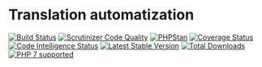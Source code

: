 # Translation automatization

[![Build Status](https://travis-ci.org/dev-efabrica/translation-automatization.svg?branch=master)](https://travis-ci.org/dev-efabrica/translation-automatization)
[![Scrutinizer Code Quality](https://scrutinizer-ci.com/g/dev-efabrica/translation-automatization/badges/quality-score.png?b=master)](https://scrutinizer-ci.com/g/dev-efabrica/translation-automatization/?branch=master)
[![PHPStan](https://img.shields.io/badge/PHPStan-level:%20max-brightgreen.svg)](https://travis-ci.org/dev-efabrica/translation-automatization)
[![Coverage Status](https://coveralls.io/repos/github/dev-efabrica/translation-automatization/badge.svg)](https://coveralls.io/github/dev-efabrica/translation-automatization)
[![Code Intelligence Status](https://scrutinizer-ci.com/g/dev-efabrica/translation-automatization/badges/code-intelligence.svg?b=master)](https://scrutinizer-ci.com/code-intelligence)
[![Latest Stable Version](https://img.shields.io/packagist/v/efabrica/translation-automatization.svg)](https://packagist.org/packages/efabrica/translation-automatization)
[![Total Downloads](https://img.shields.io/packagist/dt/efabrica/translation-automatization.svg?style=flat-square)](https://packagist.org/packages/efabrica/translation-automatization)
[![PHP 7 supported](http://php7ready.timesplinter.ch/dev-efabrica/translation-automatization/master/badge.svg)](https://travis-ci.org/dev-efabrica/translation-automatization)
